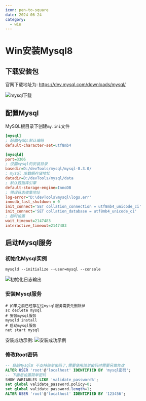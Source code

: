 ```yaml
---
icon: pen-to-square
date: 2024-06-24
category:
  - win
---
```

# Win安装Mysql8

## 下载安装包

官网下载地址为: <https://dev.mysql.com/downloads/mysql/>

![mysql下载](https://img.gsimg.top/2024/03/07/f4s0bf.png)

## 配置Mysql

MySQL根目录下创建`my.ini`文件

```ini
[mysql]
; 配置MySQL默认编码
default-character-set=utf8mb4

[mysqld]
port=3306
; 设置mysql的安装目录
basedir=D:/devTools/mysql/mysql-8.3.0/
; mysql 库数据存储地址
datadir=D:/devTools/mysql/data
; 默认数据库引擎
default-storage-engine=InnoDB
; 错误日志收集地址
log-error="D:\devTools\mysql\logs.err"
innodb_fast_shutdown = 0
init_connect='SET collation_connection = utf8mb4_unicode_ci'
init_connect='SET collation_database = utf8mb4_unicode_ci'
; 超时设置
wait_timeout=2147483 
interactive_timeout=2147483
```

## 启动Mysql服务

### 初始化Mysql实例

```shell
mysqld --initialize --user=mysql --console  
```

![初始化日志输出](https://img.gsimg.top/2024/03/07/fem0fp.png)

### 安装Mysql服务

```shell
# 如果之前已经存在过mysql服务需要先删除掉
sc declete mysql
# 安装mysql服务
mysqld install
# 启动mysql服务
net start mysql
```

安装成功示例:
![安装成功示例](https://img.gsimg.top/2024/03/07/fl00hs.png)

### 修改Root密码

```sql
-- 目前Mysql8 不支持简单密码了,需要使用简单密码时需要另做修改
ALTER USER 'root'@'localhost' IDENTIFIED BY 'mysql密码';
-- 下面是设置简单密码
SHOW VARIABLES LIKE 'validate_password%';
set global validate_password.policy=0;
set global validate_password.length=1;
ALTER USER 'root'@'localhost' IDENTIFIED BY '123456';
```
